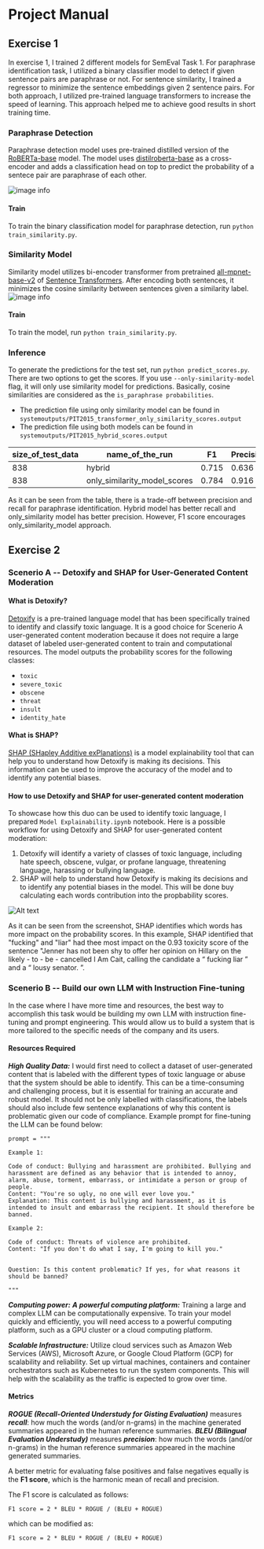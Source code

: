 # Project Manual
## Exercise 1
In exercise 1, I trained 2 different models for SemEval Task 1. For paraphrase identification task, I utilized a binary classifier model to detect if given sentence pairs are paraphrase or not. For sentence similarity, I trained a regressor to minimize the sentence embeddings given 2 sentence pairs. For both approach, I utilized pre-trained language transformers to increase the speed of learning. This approach helped me to achieve good results in short training time.
### Paraphrase Detection
Paraphrase detection model uses pre-trained distilled version of the [RoBERTa-base](https://huggingface.co/distilroberta-base) model. The model uses [distilroberta-base](https://huggingface.co/distilroberta-base) as a cross-encoder and adds a classification head on top to predict the probability of a sentece pair are paraphrase of each other.

![image info](./images/cross_encoder.png)
#### Train
To train the binary classification model for paraphrase detection, run ```python train_similarity.py```.

### Similarity Model
Similarity model utilizes bi-encoder transformer from pretrained [all-mpnet-base-v2](https://huggingface.co/sentence-transformers/all-mpnet-base-v2) of [Sentence Transformers](https://www.sbert.net/docs/pretrained_models.html#). After encoding both sentences, it minimizes the cosine similarity between sentences given a similarity label.
![image info](./images/bi_encoder.png)
#### Train
To train the model, run ```python train_similarity.py```.

### Inference
To generate the predictions for the test set, run ```python predict_scores.py```. There are two options to get the scores. If you use ```--only-similarity-model``` flag, it will only use similarity model for predictions. Basically, cosine similarities are considered as the ```is_paraphrase probabilities```.

- The prediction file using only similarity model can be found in ```systemoutputs/PIT2015_transformer_only_similarity_scores.output```
- The prediction file using both models can be found in ```systemoutputs/PIT2015_hybrid_scores.output```


| size_of_test_data | name_of_the_run | F1    | Precision | Recall | Pearson | maxF1 | mPrecision | mRecall |
|-------------------|-----------------|-------|-----------|--------|---------|-------|------------|---------|
| 838               | hybrid     | 0.715 | 0.636     | 0.817  | 0.720   | 0.824 | 0.877      | 0.777   |
| 838               | only_similarity_model_scores     | 0.784 | 0.916     | 0.686  | 0.720   | 0.824 | 0.877      | 0.777   |

As it can be seen from the table, there is a trade-off between precision and recall for paraphrase identification. Hybrid model has better recall and only_similarity model has better precision. However, F1 score encourages only_similarity_model approach.

## Exercise 2
### Scenerio A -- Detoxify and SHAP for User-Generated Content Moderation
#### What is Detoxify?

[Detoxify](https://github.com/unitaryai/detoxify) is a pre-trained language model that has been specifically trained to identify and classify toxic language. It is a good choice for Scenerio A user-generated content moderation because it does not require a large dataset of labeled user-generated content to train and computational resources. The model outputs the probability scores for the following classes:
- `toxic`
- `severe_toxic`
- `obscene`
- `threat`
- `insult`
- `identity_hate`   

#### What is SHAP?

[SHAP (SHapley Additive exPlanations)](https://shap.readthedocs.io/en/latest/) is a model explainability tool that can help you to understand how Detoxify is making its decisions. This information can be used to improve the accuracy of the model and to identify any potential biases.

#### How to use Detoxify and SHAP for user-generated content moderation

To showcase how this duo can be used to identify toxic language, I prepared ```Model Explainability.ipynb``` notebook. Here is a possible workflow for using Detoxify and SHAP for user-generated content moderation:

1. Detoxify will identify a variety of classes of toxic language, including hate speech, obscene, vulgar, or profane language, threatening language, harassing or bullying language.
2. SHAP will help  to understand how Detoxify is making its decisions and to identify any potential biases in the model. This will be done buy calculating each words contribution into the propbability scores.


![Alt text](./images/shap_plot.png)

As it can be seen from the screenshot, SHAP identifies which words has more impact on the probability scores. In this example, SHAP identified that "fucking" and "liar" had thee most impact on the 0.93 toxicity score of the sentence "Jenner has not been shy to offer her opinion on Hillary on the likely - to - be - cancelled I Am Cait, calling the candidate a “ fucking liar ” and a “ lousy senator. ”.

### Scenerio B -- Build our own LLM with Instruction Fine-tuning
In the case where I have more time and resources, the best way to accomplish this task would be building my own LLM with instruction fine-tuning and prompt engineering. This would allow us to build a system that is more tailored to the specific needs of the company and its users.

#### Resources Required
***High Quality Data:*** I would first need to collect a dataset of user-generated content that is labeled with the different types of toxic language or abuse that the system should be able to identify. This can be a time-consuming and challenging process, but it is essential for training an accurate and robust model. It should not be only labelled with classifications, the labels should also include few sentence explanations of why this content is problematic given our code of compliance. 
Example prompt for fine-tuning the LLM can be found below:

```
prompt = """

Example 1:

Code of conduct: Bullying and harassment are prohibited. Bullying and harassment are defined as any behavior that is intended to annoy, alarm, abuse, torment, embarrass, or intimidate a person or group of people.
Content: "You're so ugly, no one will ever love you."
Explanation: This content is bullying and harassment, as it is intended to insult and embarrass the recipient. It should therefore be banned.

Example 2:

Code of conduct: Threats of violence are prohibited.
Content: "If you don't do what I say, I'm going to kill you."


Question: Is this content problematic? If yes, for what reasons it should be banned?

"""
```

***Computing power:*** 
***A powerful computing platform:*** Training a large and complex LLM can be computationally expensive. To train your model quickly and efficiently, you will need access to a powerful computing platform, such as a GPU cluster or a cloud computing platform.

***Scalable Infrastructure:*** Utilize cloud services such as Amazon Web Services (AWS), Microsoft Azure, or Google Cloud Platform (GCP) for scalability and reliability. Set up virtual machines, containers and container orchestrators such as Kubernetes to run the system components. This will help with the scalability as the traffic is expected to grow over time.

#### Metrics

***ROGUE (Recall-Oriented Understudy for Gisting Evaluation)*** measures ***recall***: how much the words (and/or n-grams) in the machine generated summaries appeared in the human reference summaries.
***BLEU (Bilingual Evaluation Understudy)*** measures ***precision***: how much the words (and/or n-grams) in the human reference summaries appeared in the machine generated summaries.

A better metric for evaluating false positives and false negatives equally is the **F1 score**, which is the harmonic mean of recall and precision.

The F1 score is calculated as follows:

```F1 score = 2 * BLEU * ROGUE / (BLEU + ROGUE)```

which can be modified as:

```F1 score = 2 * BLEU * ROGUE / (BLEU + ROGUE)```
